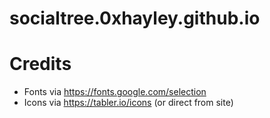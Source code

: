 # socialtree.0xhayley.github.io

# Credits
- Fonts via https://fonts.google.com/selection
- Icons via https://tabler.io/icons (or direct from site)